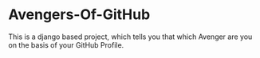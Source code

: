 # Avengers-Of-GitHub
This is a django based project, which tells you that which Avenger are you on the basis of your GitHub Profile.
